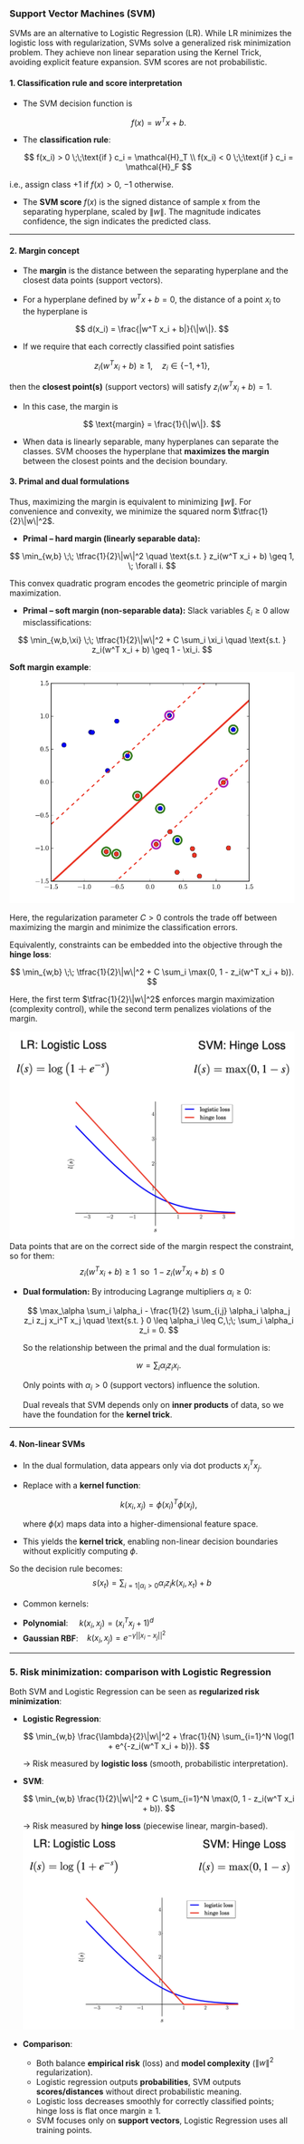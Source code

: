 ### **Support Vector Machines (SVM)**

SVMs are an alternative to Logistic Regression (LR). While LR minimizes the logistic loss with regularization, SVMs
solve a generalized risk minimization problem. They achieve non linear separation using the Kernel Trick, avoiding
explicit feature expansion. SVM scores are not probabilistic.

#### **1. Classification rule and score interpretation**

* The SVM decision function is

  $$
  f(x) = w^T x + b.
  $$
* The **classification rule**:

  $$
  f(x_i) > 0 \;\;\text{if } c_i = \mathcal{H}_T \\
  f(x_i) < 0 \;\;\text{if } c_i = \mathcal{H}_F
  $$

i.e., assign class +1 if $f(x) > 0$, −1 otherwise.

* The **SVM score** $f(x)$ is the signed distance of sample x from the separating hyperplane, scaled by $\|w\|$. The
  magnitude indicates confidence, the sign indicates the predicted class.

---

#### **2. Margin concept**

* The **margin** is the distance between the separating hyperplane and the closest data points (support vectors).

* For a hyperplane defined by $w^T x + b = 0$, the distance of a point $x_i$ to the hyperplane is

$$
d(x_i) = \frac{|w^T x_i + b|}{\|w\|}.
$$

* If we require that each correctly classified point satisfies

$$
z_i(w^T x_i + b) \geq 1, \quad z_i \in \{-1, +1\},
$$

then the **closest point(s)** (support vectors) will satisfy $z_i(w^T x_i + b) = 1$.

* In this case, the margin is

$$
\text{margin} = \frac{1}{\|w\|}.
$$
* When data is linearly separable, many hyperplanes can separate the classes. SVM chooses the hyperplane that **maximizes the margin** between the closest points and the decision boundary.

#### **3. Primal and dual formulations**

Thus, maximizing the margin is equivalent to minimizing $\|w\|$. For convenience and convexity, we minimize the squared
norm $\tfrac{1}{2}\|w\|^2$.

* **Primal – hard margin (linearly separable data):**

$$
\min_{w,b} \;\; \tfrac{1}{2}\|w\|^2 \quad \text{s.t. } z_i(w^T x_i + b) \geq 1, \; \forall i.
$$

This convex quadratic program encodes the geometric principle of margin maximization.

* **Primal – soft margin (non-separable data):**
  Slack variables $\xi_i \geq 0$ allow misclassifications:

$$
\min_{w,b,\xi} \;\; \tfrac{1}{2}\|w\|^2 + C \sum_i \xi_i
\quad \text{s.t. } z_i(w^T x_i + b) \geq 1 - \xi_i.
$$

**Soft margin example**:
![soft-margin](./soft-margin.png)

Here, the regularization parameter $C>0$ controls the trade off between maximizing the margin and minimize the
classification errors.

Equivalently, constraints can be embedded into the objective through the **hinge loss**:

$$
\min_{w,b} \;\; \tfrac{1}{2}\|w\|^2 + C \sum_i \max(0, 1 - z_i(w^T x_i + b)).
$$

Here, the first term $\tfrac{1}{2}\|w\|^2$ enforces margin maximization (complexity control), while the second term
penalizes violations of the margin.

![Hinge loss](./hinge_loss.png)
Data points that are on the correct side of the margin respect the constraint, so for them:
$$
z_i(w^T x_i + b) \geq 1 \ \ \text{so} \ \ 1- z_i(w^T x_i + b) \leq 0
$$

* **Dual formulation:**
  By introducing Lagrange multipliers $\alpha_i \geq 0$:

  $$
  \max_\alpha \sum_i \alpha_i - \frac{1}{2} \sum_{i,j} \alpha_i \alpha_j z_i z_j x_i^T x_j
  \quad \text{s.t. } 0 \leq \alpha_i \leq C,\;\; \sum_i \alpha_i z_i = 0.
  $$

  So the relationship between the primal and the dual formulation is:

  $$
  w = \sum_i \alpha_i z_i x_i.
  $$

  Only points with $\alpha_i > 0$ (support vectors) influence the solution.

  Dual reveals that SVM depends only on **inner products** of data, so we have the foundation for the **kernel trick**.

---

#### **4. Non-linear SVMs**

* In the dual formulation, data appears only via dot products $x_i^T x_j$.
* Replace with a **kernel function**:

  $$
  k(x_i, x_j) = \phi(x_i)^T \phi(x_j),
  $$

  where $\phi(x)$ maps data into a higher-dimensional feature space.
* This yields the **kernel trick**, enabling non-linear decision boundaries without explicitly computing $\phi$.

So the decision rule becomes:
$$
s(x_t)=\sum_{i=1|\alpha_i>0}\alpha_i z_i k(x_i,x_t)+b
$$

* Common kernels:

- **Polynomial**:  $\ \ \ \ k(x_i,x_j)=(x_i^T x_j + 1)^d$
- **Gaussian RBF**: $\ \ \ k(x_i, x_j)=e^{-\gamma ||x_i-x_j||^2}$

---

### **5. Risk minimization: comparison with Logistic Regression**

Both SVM and Logistic Regression can be seen as **regularized risk minimization**:

* **Logistic Regression**:

  $$
  \min_{w,b} \frac{\lambda}{2}\|w\|^2 + \frac{1}{N} \sum_{i=1}^N \log(1 + e^{-z_i(w^T x_i + b)}).
  $$

  → Risk measured by **logistic loss** (smooth, probabilistic interpretation).

* **SVM**:

  $$
  \min_{w,b} \frac{1}{2}\|w\|^2 + C \sum_{i=1}^N \max(0, 1 - z_i(w^T x_i + b)).
  $$

  → Risk measured by **hinge loss** (piecewise linear, margin-based).
  ![loss](./hinge_loss.png)

* **Comparison**:

    * Both balance **empirical risk** (loss) and **model complexity** ($\|w\|^2$ regularization).
    * Logistic regression outputs **probabilities**, SVM outputs **scores/distances** without direct probabilistic
      meaning.
    * Logistic loss decreases smoothly for correctly classified points; hinge loss is flat once margin ≥ 1.
    * SVM focuses only on **support vectors**, Logistic Regression uses all training points.

